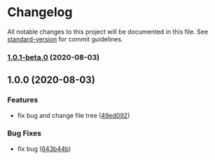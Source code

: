 # Changelog

All notable changes to this project will be documented in this file. See [standard-version](https://github.com/conventional-changelog/standard-version) for commit guidelines.

### [1.0.1-beta.0](https://github.com/tulaoda/cron-editor-react/compare/v1.0.0...v1.0.1-beta.0) (2020-08-03)

## 1.0.0 (2020-08-03)


### Features

* fix bug and change file tree ([49ed092](https://github.com/tulaoda/cron-editor-react/commit/49ed092db8b429f35c7ac2c85ab63c1a8b5a30c8))


### Bug Fixes

* fix bug ([643b44b](https://github.com/tulaoda/cron-editor-react/commit/643b44bb8319dc12dae42cab7625eb3ec47e1257))
